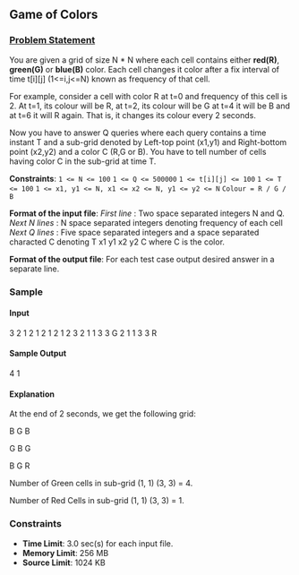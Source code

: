
## Game of Colors

### [Problem Statement](https://www.hackerearth.com/practice/algorithms/dynamic-programming/introduction-to-dynamic-programming-1/practice-problems/algorithm/game-of-colors/)

You are given a grid of size N * N where each cell contains either **red\(R\)**, **green(G)** or **blue(B)** color. Each cell changes it color after a fix interval of time  t[i][j] (1<=i,j<=N) known as frequency of that cell.

For example, consider a cell with color R at t=0 and frequency of this cell is 2. At t=1, its colour will be R, at t=2, its colour will be G at t=4 it will be B and at t=6 it will R again. That is, it changes its colour every 2 seconds.

Now you have to answer Q queries where each query contains a time instant T and a sub-grid denoted by Left-top point (x1,y1)  and Right-bottom point (x2,y2) and a color C (R,G or B). You have to tell number of cells having color C in the sub-grid at time T.

**Constraints**:
`1 <= N <= 100`
`1 <= Q <= 500000`
`1 <= t[i][j] <= 100`
`1 <= T <= 100`
`1 <= x1, y1 <= N, x1 <= x2 <= N, y1 <= y2 <= N`
`Colour = R / G / B`

**Format of the input file**:
_First line_ : Two space separated integers N and Q.
_Next N lines_ : N space separated integers denoting frequency of each cell 
_Next Q lines_ : Five space separated integers and a space separated characted C denoting T x1 y1 x2 y2 C where C is the color.

**Format of the output file**:
For each test case output desired answer in a separate line.

### Sample

#### Input

3 2
1 2 1
2 1 2
1 2 3
2 1 1 3 3 G
2 1 1 3 3 R

#### Sample Output

4
1

#### Explanation
At the end of 2 seconds, we get the following grid:

B G B

G B G

B G R

Number of Green cells in sub-grid (1, 1) (3, 3) = 4.

Number of Red Cells in sub-grid (1, 1) (3, 3) = 1.

### Constraints

- **Time Limit**: 3.0 sec(s) for each input file.
- **Memory Limit**:	256 MB
- **Source Limit**:	1024 KB

